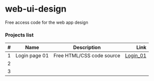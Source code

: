 # web-ui-design
Free access code for the web app design


### Projects list

| # |      Name      |               Description                  |         Link          |           
| :-| :------------: | :----------------------------------------: |----------------------:|
| 1 |  Login page 01 | Free HTML/CSS code source                  | [Login_01](https://github.com/ihuyghens/web-ui-design/tree/main/login-page-01,  "Login page 01")|
| 2 |                |                                            |             |
| 3 |                |                                            |             |
